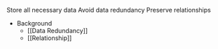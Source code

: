 Store all necessary data
Avoid data redundancy
Preserve relationships

- Background
	- [[Data Redundancy]]
	- [[Relationship]]
